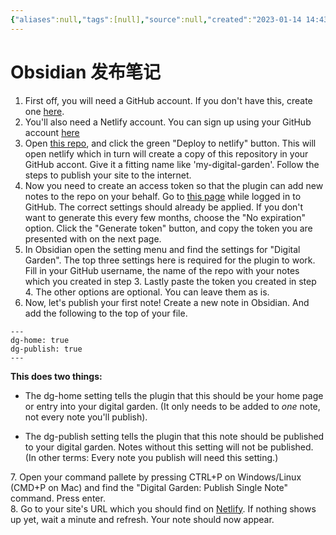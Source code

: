 ```yaml
---
{"aliases":null,"tags":[null],"source":null,"created":"2023-01-14 14:43:21","updated":"2023-01-22 19:14:40","title":"Obsidian 发布笔记","dg-publish":true,"permalink":"/Pages/obsidian发布笔记/","dgPassFrontmatter":true}
---
```



# Obsidian 发布笔记

1. First off, you will need a GitHub account. If you don't have this, create one [here](https://github.com/signup).
2. You'll also need a Netlify account. You can sign up using your GitHub account [here](https://app.netlify.com/)
3. Open [this repo](https://github.com/oleeskild/digitalgarden), and click the green "Deploy to netlify" button. This will open netlify which in turn will create a copy of this repository in your GitHub accont. Give it a fitting name like 'my-digital-garden'. Follow the steps to publish your site to the internet.
4. Now you need to create an access token so that the plugin can add new notes to the repo on your behalf. Go to [this page](https://github.com/settings/tokens/new?scopes=repo) while logged in to GitHub. The correct settings should already be applied. If you don't want to generate this every few months, choose the "No expiration" option. Click the "Generate token" button, and copy the token you are presented with on the next page.
5. In Obsidian open the setting menu and find the settings for "Digital Garden". The top three settings here is required for the plugin to work. Fill in your GitHub username, the name of the repo with your notes which you created in step 3. Lastly paste the token you created in step 4. The other options are optional. You can leave them as is.
6. Now, let's publish your first note! Create a new note in Obsidian. And add the following to the top of your file.

```
---
dg-home: true
dg-publish: true
---
```

**This does two things:**

- The dg-home setting tells the plugin that this should be your home page or entry into your digital garden. (It only needs to be added to _one_ note, not every note you'll publish).
	
- The dg-publish setting tells the plugin that this note should be published to your digital garden. Notes without this setting will not be published. (In other terms: Every note you publish will need this setting.)

7\. Open your command pallete by pressing CTRL+P on Windows/Linux (CMD+P on Mac) and find the "Digital Garden: Publish Single Note" command. Press enter.  
8\. Go to your site's URL which you should find on [Netlify](https://app.netlify.com/). If nothing shows up yet, wait a minute and refresh. Your note should now appear.
